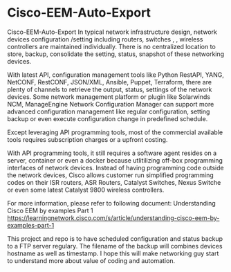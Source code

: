 # Cisco-EEM-Auto-Export
Cisco-EEM-Auto-Export
In typical network infrastructure design, network devices configuration /setting including routers, switches , , wireless controllers are maintained individually. There is no centralized location to store, backup, consolidate the setting, status, snapshot of these networking devices. 

With latest API, configuration management tools like Python RestAPI, YANG, NetCONF, RestCONF, JSON/XML, Ansible, Puppet, Terraform, there are plenty of channels to retrieve the output, status, settings of the network devices. Some network management platform or plugin like Solarwinds NCM, ManageEngine Network Configuration Manager can support more advanced configuration management like regular configuration, setting backup or even execute configuration change in predefined schedule. 

Except leveraging API programming tools, most of the commercial available tools requires subscription charges or a upfront costing. 

With API programming tools, it still requires a software agent resides on a server, container or even a docker because utlitilizing off-box programming interfaces of network devices. Instead of having programming code outside the network devices, Cisco allows customer run simplified programming codes on their ISR routers, ASR Routers, Catalyst Switches, Nexus Switche or even some latest Catalyst 9800 wireless controllers.

For more information, please refer to following document:
Understanding Cisco EEM by examples Part 1
https://learningnetwork.cisco.com/s/article/understanding-cisco-eem-by-examples-part-1

This project and repo is to have scheduled configuration and status backup to a FTP server regulary. The filename of the backup will combines devices hostname as well as timestamp. I hope this will make networking guy start to understand more about value of coding and automation.


